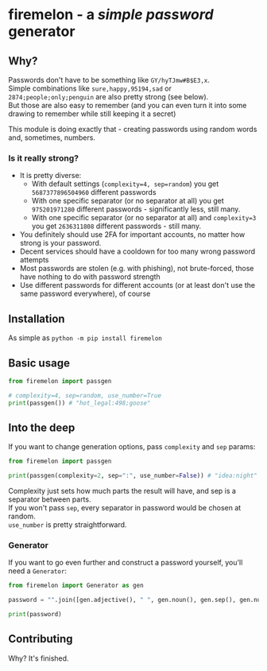 # firemelon - a *simple password* generator

## Why?

Passwords don't have to be something like `GY/hyTJmw#B$E3,x`.    
Simple combinations like `sure,happy,95194,sad` or `2874;people;only;penguin` are also pretty strong (see below).    
But those are also easy to remember (and you can even turn it into some drawing to remember while still keeping it a secret)    

This module is doing exactly that - creating passwords using random words and, sometimes, numbers.    

### Is it really strong?

- It is pretty diverse:
    - With default settings (`complexity=4, sep=random`) you get `5687377896504960` different passwords
    - With one specific separator (or no separator at all) you get `975201971280` different passwords - significantly less, still many.
    - With one specific separator (or no separator at all) and `complexity=3` you get `2636311808` different passwords - still many.
- You definitely should use 2FA for important accounts, no matter how strong is your password.
- Decent services should have a cooldown for too many wrong password attempts
- Most passwords are stolen (e.g. with phishing), not brute-forced, those have nothing to do with password strength
- Use different passwords for different accounts (or at least don't use the same password everywhere), of course

## Installation

As simple as `python -m pip install firemelon`    

## Basic usage

```python
from firemelon import passgen

# complexity=4, sep=random, use_number=True
print(passgen()) # "hot_legal:498;goose"
```

## Into the deep

If you want to change generation options, pass `complexity` and `sep` params:

```python
from firemelon import passgen

print(passgen(complexity=2, sep=":", use_number=False)) # "idea:night"
```

Complexity just sets how much parts the result will have, and sep is a separator between parts.    
If you won't pass `sep`, every separator in password would be chosen at random.    
`use_number` is pretty straightforward.

### Generator

If you want to go even further and construct a password yourself, you'll need a `Generator`:    

```python
from firemelon import Generator as gen

password = "".join([gen.adjective(), " ", gen.noun(), gen.sep(), gen.number(3)]) # "pure fish,268"

print(password)
```

## Contributing

Why? It's finished. 